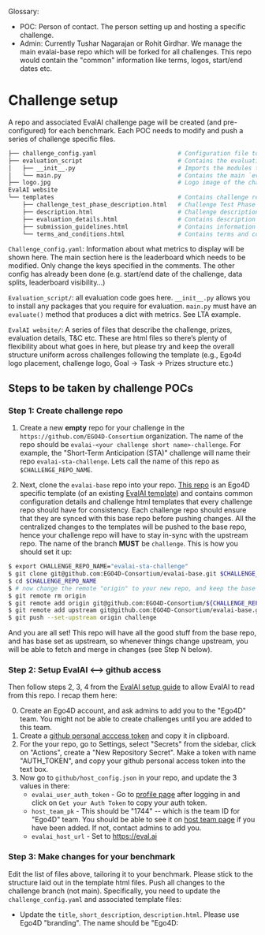 Glossary:
- POC: Person of contact. The person setting up and hosting a specific challenge.
- Admin: Currently Tushar Nagarajan or Rohit Girdhar. We manage the main evalai-base repo which will be forked for all challenges. This repo would contain the "common" information like terms, logos, start/end dates etc.

# Challenge setup

A repo and associated EvalAI challenge page will be created (and pre-configured) for each benchmark. Each POC needs to modify and push a series of challenge specific files.

```bash
├── challenge_config.yaml                       # Configuration file to define challenge setup
├── evaluation_script                           # Contains the evaluation script
│   ├── __init__.py                             # Imports the modules that involve annotations loading etc
│   └── main.py                                 # Contains the main `evaluate()` method
├── logo.jpg                                    # Logo image of the challenge
EvalAI website
└── templates                                   # Contains challenge related HTML templates
    ├── challenge_test_phase_description.html   # Challenge Test Phase description template
    ├── description.html                        # Challenge description template
    ├── evaluation_details.html                 # Contains description about how submissions will be evaluated for each challenge phase
    ├── submission_guidelines.html              # Contains information about how to make submissions to the challenge
    └── terms_and_conditions.html               # Contains terms and conditions related to the challenge
```

`Challenge_config.yaml`: Information about what metrics to display will be shown here. The main section here is the leaderboard which needs to be modified. Only change the keys specified in the comments. The other config has already been done (e.g. start/end date of the challenge, data splits, leaderboard visibility…)

`Evaluation_script/`: all evaluation code goes here. `__init__.py` allows you to install any packages that you require for evaluation. `main.py` must have an `evaluate()` method that produces a dict with metrics. See LTA example.

`EvalAI website/`: A series of files that describe the challenge, prizes, evaluation details, T&C etc. These are html files so there’s plenty of flexibility about what goes in here, but please try and keep the overall structure uniform across challenges following the template (e.g., Ego4d logo placement, challenge logo, Goal -> Task -> Prizes structure etc.)


## Steps to be taken by challenge POCs

### Step 1: Create challenge repo

1. Create a new **empty** repo for your challenge in the `https://github.com/EGO4D-Consortium` organization. The name of the repo should be `evalai-<your challenge short name>-challenge`. For example, the "Short-Term Anticipation (STA)" challenge will name their repo `evalai-sta-challenge`. Lets call the name of this repo as `$CHALLENGE_REPO_NAME`.

2. Next, clone the `evalai-base` repo into your repo. [This repo](https://github.com/EGO4D-Consortium/evalai-base) is an Ego4D specific template (of an existing [EvalAI template](https://github.com/Cloud-CV/EvalAI-Starters)) and contains common configuration details and challenge html templates that every challenge repo should have for consistency. Each challenge repo should ensure that they are synced with this base repo before pushing changes. All the centralized changes to the templates will be pushed to the base repo, hence your challenge repo will have to stay in-sync with the upstream repo. The name of the branch **MUST** be `challenge`. This is how you should set it up:

```bash
$ export CHALLENGE_REPO_NAME="evalai-sta-challenge"
$ git clone git@github.com:EGO4D-Consortium/evalai-base.git $CHALLENGE_REPO_NAME
$ cd $CHALLENGE_REPO_NAME
$ # now change the remote "origin" to your new repo, and keep the base repo as "upstream"
$ git remote rm origin
$ git remote add origin git@github.com:EGO4D-Consortium/${CHALLENGE_REPO_NAME}.git
$ git remote add upstream git@github.com:EGO4D-Consortium/evalai-base.git
$ git push --set-upstream origin challenge
```

And you are all set! This repo will have all the good stuff from the base repo, and has base set as upstream, so whenever things change upstream, you will be able to fetch and merge in changes (see Step N below).


### Step 2: Setup EvalAI <--> github access
Then follow steps 2, 3, 4 from the [EvalAI setup guide](https://evalai.readthedocs.io/en/latest/host_challenge.html) to allow EvalAI to read from this repo. I recap them here:

0. Create an Ego4D account, and ask admins to add you to the "Ego4D" team. You might not be able to create challenges until you are added to this team.
1. Create a [github personal acccess token](https://docs.github.com/en/free-pro-team@latest/github/authenticating-to-github/creating-a-personal-access-token) and copy it in clipboard.
2. For the your repo, go to Settings, select "Secrets" from the sidebar, click on "Actions", create a "New Repository Secret". Make a token with name "AUTH_TOKEN", and copy your github personal access token into the text box.
3. Now go to `github/host_config.json` in your repo, and update the 3 values in there:
   - `evalai_user_auth_token` - Go to [profile page](https://eval.ai/web/profile) after logging in and click on `Get your Auth Token` to copy your auth token.
   - `host_team_pk` - This should be "1744" -- which is the team ID for "Ego4D" team. You should be able to see it on [host team page](https://eval.ai/web/challenge-host-teams) if you have been added. If not, contact admins to add you. 
   - `evalai_host_url` - Set to https://eval.ai


### Step 3: Make changes for your benchmark
Edit the list of files above, tailoring it to your benchmark. Please stick to the structure laid out in the template html files. Push all changes to the challenge branch (not main). Specifically, you need to update the `challenge_config.yaml` and associated template files:

- Update the `title`, `short_description`, `description.html`. Please use Ego4D "branding". The name should be "Ego4D: <title of your challenge>"
- Update the `evaluation_details.html`. It should contain the metrics that will appear on the leaderboard, and which metric will be used for ranking the submissions.
- Please do not change the terms and conditions or the logo.
- Update `submission_guidelines.html` and `leaderboard_description`
- Update the metric names, descriptions, which will be used to sort
- Please update `templates/challenge_test_phase_description.html`

After pushing, check the actions tab on github. If everything went well, the build would have succeeded. A successful build = changes show up on EvalAI challenge website.

### Step 4: Writing the evaluation script
Modify the `evaluate()` function in `evaluation_script/main.py` according to the benchmark definition. The evaluate function looks like this:
```
def evaluate(test_annotation_file, user_annotation_file, phase_codename, **kwargs):
    ...
```

`test_annotation_file` is the path to the ground truth test annotations, while `user_annotation_file` is the path to the file uploaded by the user for evaluation. Since we have only one test phase, `phase_codename` will always be `test` and can be ignored. The function must read these files, calculate relevant metrics and then return a dictionary of metrics as follows:
```python
output = {}
output['result'] = [
   {
       'test_split': {
           'Metric1': 123,
           'Metric2': 123,
           'Metric3': 123,
           'Total': 123,
       }
   }
]
```

For example, a simple version of the `main.py` script could look like this.
```python
import numpy as np
import json

def calculate_top1(scores, labels):
   # calculate top1 accuracy
   ...
   return acc_top1

def calculate_top5(scores, labels):
   # calculate top5 accuracy
   ...
   return acc_top5

def evaluate(test_annotation_file, user_annotation_file, phase_codename, **kwargs):
   gt_data = json.load(open(test_annotation_file, 'r'))
   pred_data = json.load(open(user_annotation_file, 'r'))

   output = {}
   output['result'] = [
      {
          'test_split': {
              'accuracy_top1': calculate_top1(pred_data['scores'], gt_data['labels']),
              'accuracy_top5': calculate_top5(pred_data['scores'], gt_data['labels']),,
          }
      }
   ]
   return output
```

Note: If your evaluation pipeline requires extra packages to be installed via pip, these can be specified in `evaluation_script/__init__.py` before importing `main`.
More info: https://evalai.readthedocs.io/en/latest/evaluation_scripts.html

### Step 5: Test evaluation script locally:
To test locally, place the ground truth annotations into the annotations directory `annotations/test_annotations_testsplit.json`. Do **NOT** push this file into the github repo. You will upload it via a CLI tool later. Also place a `submission.json` in the root directory. This is to represent the user generated submission. 

Link files in your evaluation directory into the local challenge dir
```
ln -s $PWD/evaluation_script/* challenge_data/challenge_1/
```
This is exactly the same job that will be run on EvalAI worker nodes so if it succeeds here, it should run there as well.
```
python -m worker.run
```

### Step 6: Upload GT annotations using the EvalAI CLI.
Install and set up the CLI. The `auth_token` is the same as the one in `github/host_config.json`.
```
$ pip install evalai
$ evalai set_token <auth_token>
```

Find your challenge ID and test phase ID.
```
$ evalai challenges --host

+------+------------------------------------------------+--------------------------------------------------+---------------------+----------------------+----------------------+
|  ID  |                     Title                      |                Short Description                 |       Creator       |      Start Date      |       End Date       |
+------+------------------------------------------------+--------------------------------------------------+---------------------+----------------------+----------------------+
| 1598 | Ego4D: Long term action anticipation challenge | Ego4D challenge on Long term action anticipation |        Ego4D        | 03/01/22 04:00:00 PM | 05/31/22 04:59:59 PM |
+------+------------------------------------------------+--------------------------------------------------+---------------------+----------------------+----------------------+

$ evalai challenge 1598 phases

+----------+------------+--------------+------------------------------------+
| Phase ID | Phase Name | Challenge ID |            Description             |
+----------+------------+--------------+------------------------------------+
|   3161   | Test Phase |     1598     | Test phase for the LTA challenge   |
+----------+------------+--------------+------------------------------------+
```

Upload test annotations for this phase. This is the file that will be passed to your `evaluate()` function in Step 4.
```
$ evalai challenge 1598 phase 3161 submit --file test_annotations_testsplit.json --annotation --large
```

NOTE: Please no not upload the test annotations directly to github. Use the CLI tool to ensure that they only exist on the EvalAI servers.

### Step 7: Make a baseline submission
To test your setup and report your baseline results, we need to make a submission using your baseline code to generate a submission JSON and upload it through the EvalAI system. Once submitted, make it public on the leaderboard, and mark it as a "baseline" by going to your submissions. It will show up on the leadboard with a "B" to denote that this is the official baseline ([example here](https://eval.ai/web/challenges/challenge-page/802/leaderboard/2195)). Please make sure to submit a baseline, as without it, no participant will be eligible for prizes (as per our rules, they must outperform the baseline on the "primary" metric to be eligible).
    
    
### Step N: Sync-ing your repo to the upstream

This will be required to be done whenever the admins change something like challenge start/end dates, high-level templates, terms and conditions etc. Those fields are supposed to be only controlled by the base repo and you should not edit them yourself (or risk running into merge conflicts!!) Here is how you can update your repo to the base repo when asked:

```bash
$ git remote -v  # Check your remotes are setup correctly; it should look something like this
origin	git@github.com:EGO4D-Consortium/${CHALLENGE_REPO_NAME}.git (fetch)
origin	git@github.com:EGO4D-Consortium/${CHALLENGE_REPO_NAME}.git (push)
upstream	git@github.com:EGO4D-Consortium/evalai-base.git (fetch)
upstream	git@github.com:EGO4D-Consortium/evalai-base.git (push)
$ git fetch upstream
$ git rebase upstream/challenge
$ # Ideally there shouldn't be any merge conflicts. If there are, fix them (you likely changed something that should only be changed in base)
$ git push origin challenge
```

You challenge will be rebuilt and updated with the latest updates on the base repo.


### More info
EvalAI docs: https://evalai.readthedocs.io/en/latest/

